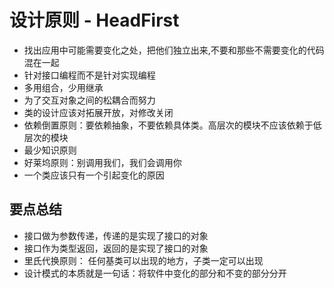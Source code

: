 
# 设计原则 - HeadFirst
- 找出应用中可能需要变化之处，把他们独立出来,不要和那些不需要变化的代码混在一起
- 针对接口编程而不是针对实现编程
- 多用组合，少用继承
- 为了交互对象之间的松耦合而努力
- 类的设计应该对拓展开放，对修改关闭
- 依赖倒置原则：要依赖抽象，不要依赖具体类。高层次的模块不应该依赖于低层次的模块
- 最少知识原则
- 好莱坞原则：别调用我们，我们会调用你
- 一个类应该只有一个引起变化的原因

## 要点总结
- 接口做为参数传递，传递的是实现了接口的对象
- 接口作为类型返回，返回的是实现了接口的对象
- 里氏代换原则： 任何基类可以出现的地方，子类一定可以出现
- 设计模式的本质就是一句话：将软件中变化的部分和不变的部分分开